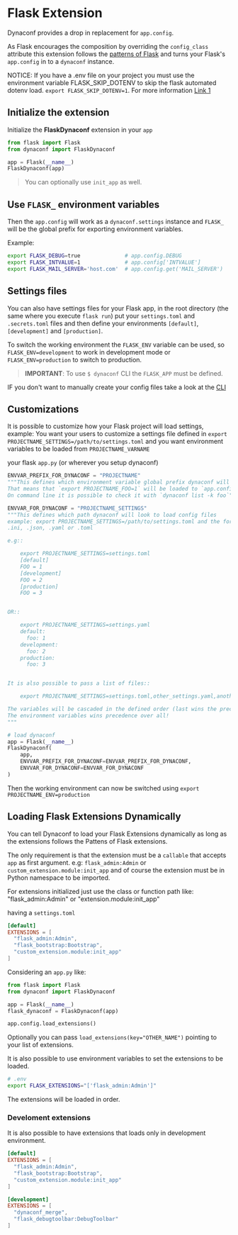 # Flask Extension

Dynaconf provides a drop in replacement for `app.config`.

As Flask encourages the composition by overriding the `config_class` attribute this extension follows the [patterns of Flask](http://flask.pocoo.org/docs/0.12/patterns/subclassing/) and turns your Flask's `app.config` in to a `dynaconf` instance.

NOTICE: If you have a .env file on your project you must use the environment variable FLASK_SKIP_DOTENV to skip the flask automated dotenv load. `export FLASK_SKIP_DOTENV=1`.
For more information [Link 1](https://github.com/pallets/flask/blob/024f0d384cf5bb65c76ac59f8ddce464b2dc2ca1/docs/cli.rst#disable-dotenv)

## Initialize the extension

Initialize the **FlaskDynaconf** extension in your `app`

```python
from flask import Flask
from dynaconf import FlaskDynaconf

app = Flask(__name__)
FlaskDynaconf(app)
```

> You can optionally use `init_app` as well.

## Use `FLASK_` environment variables

Then the `app.config` will work as a `dynaconf.settings` instance and `FLASK_` will be the global prefix for exporting environment variables.

Example:

```bash
export FLASK_DEBUG=true              # app.config.DEBUG
export FLASK_INTVALUE=1              # app.config['INTVALUE']
export FLASK_MAIL_SERVER='host.com'  # app.config.get('MAIL_SERVER')
```

## Settings files

You can also have settings files for your Flask app, in the root directory (the same where you execute `flask run`) put your `settings.toml` and `.secrets.toml` files and then define your environments `[default]`, `[development]` and `[production]`.

To switch the working environment the `FLASK_ENV` variable can be used, so `FLASK_ENV=development` to work
in development mode or `FLASK_ENV=production` to switch to production.

> **IMPORTANT**: To use `$ dynaconf` CLI the `FLASK_APP` must be defined.

IF you don't want to manually create your config files take a look at the [CLI](cli.html)

## Customizations

It is possible to customize how your Flask project will load settings, example: You want your users to customize a settings file defined in `export PROJECTNAME_SETTINGS=/path/to/settings.toml` and you want environment variables to be loaded from `PROJECTNAME_VARNAME`

your flask `app.py` (or wherever you setup dynaconf)

```python
ENVVAR_PREFIX_FOR_DYNACONF = "PROJECTNAME"
"""This defines which environment variable global prefix dynaconf will load
That means that `export PROJECTNAME_FOO=1` will be loaded to `app.config.FOO
On command line it is possible to check it with `dynaconf list -k foo`"""

ENVVAR_FOR_DYNACONF = "PROJECTNAME_SETTINGS"
"""This defines which path dynaconf will look to load config files
example: export PROJECTNAME_SETTINGS=/path/to/settings.toml and the format can be
.ini, .json, .yaml or .toml

e.g::

    export PROJECTNAME_SETTINGS=settings.toml
    [default]
    FOO = 1
    [development]
    FOO = 2
    [production]
    FOO = 3


OR::

    export PROJECTNAME_SETTINGS=settings.yaml
    default:
      foo: 1
    development:
      foo: 2
    production:
      foo: 3


It is also possible to pass a list of files::

    export PROJECTNAME_SETTINGS=settings.toml,other_settings.yaml,another.json

The variables will be cascaded in the defined order (last wins the precedence)
The environment variables wins precedence over all!
"""

# load dynaconf
app = Flask(__name__)
FlaskDynaconf(
    app,
    ENVVAR_PREFIX_FOR_DYNACONF=ENVVAR_PREFIX_FOR_DYNACONF,
    ENVVAR_FOR_DYNACONF=ENVVAR_FOR_DYNACONF
)
```

Then the working environment can now be switched using `export PROJECTNAME_ENV=production`

## Loading Flask Extensions Dynamically

You can tell Dynaconf to load your Flask Extensions dynamically as long as the extensions follows the Pattens of Flask extensions.

The only requirement is that the extension must be a `callable` that accepts `app` as first argument. e.g: `flask_admin:Admin` or `custom_extension.module:init_app` and of course the extension must be in Python namespace to be imported.

For extensions initialized just use the class or function path like: "flask_admin:Admin" or "extension.module:init_app"

having a `settings.toml`

```toml
[default]
EXTENSIONS = [
  "flask_admin:Admin",
  "flask_bootstrap:Bootstrap",
  "custom_extension.module:init_app"
]
```

Considering an `app.py` like:

```py
from flask import Flask
from dynaconf import FlaskDynaconf

app = Flask(__name__)
flask_dynaconf = FlaskDynaconf(app)

app.config.load_extensions()
```

Optionally you can pass `load_extensions(key="OTHER_NAME")` pointing to your list of extensions.

It is also possible to use environment variables to set the extensions to be loaded.

```bash
# .env
export FLASK_EXTENSIONS="['flask_admin:Admin']"
```

The extensions will be loaded in order.


### Develoment extensions

It is also possible to have extensions that loads only in development environment.

```toml
[default]
EXTENSIONS = [
  "flask_admin:Admin",
  "flask_bootstrap:Bootstrap",
  "custom_extension.module:init_app"
]

[development]
EXTENSIONS = [
  "dynaconf_merge",
  "flask_debugtoolbar:DebugToolbar"
]
```
